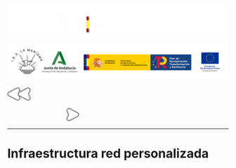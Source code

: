 ![](/.resGen/_bannerD.png#gh-dark-mode-only)
![](/.resGen/_bannerL.png#gh-light-mode-only)

<a href="/Tema2/aws/readme.md"><img src="/.resGen/_back.svg" width="52.5"></a>

&emsp;&emsp;
&emsp;&emsp;&emsp;&emsp;&emsp;&emsp;&emsp;
<a href="2.md"><img src="/.resGen/_arrow.svg" width="30"></a>

---

# Infraestructura red personalizada

